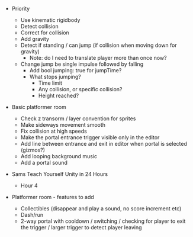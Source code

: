 - Priority
    - Use kinematic rigidbody
    - Detect collision
    - Correct for collision
    - Add gravity
    - Detect if standing / can jump (if collision when moving down for gravity)
        - Note: do I need to translate player more than once now?
    - Change jump be single impulse followed by falling
        - Add bool jumping: true for jumpTime?
        - What stops jumping?
            - Time limit
            - Any collision, or specific collision?
            - Height reached?

- Basic platformer room
    - Check z transorm / layer convention for sprites
    - Make sideways movement smooth
    - Fix collision at high speeds
    - Make the portal entrance trigger visible only in the editor
    - Add line between entrance and exit in editor when portal is selected (gizmos?)
    - Add looping background music
    - Add a portal sound

- Sams Teach Yourself Unity in 24 Hours
    - Hour 4

- Platformer room - features to add
    - Collectibles (disappear and play a sound, no score increment etc)
    - Dash/run
    - 2-way portal with cooldown / switching / checking for player to exit the trigger / larger trigger to detect player leaving